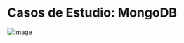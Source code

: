 # Casos de Estudio: MongoDB
![image](https://github.com/ivanzabala/frameworks-mongodb/assets/130702766/a7660934-6b9e-43a7-8742-9f3cf459247b)
